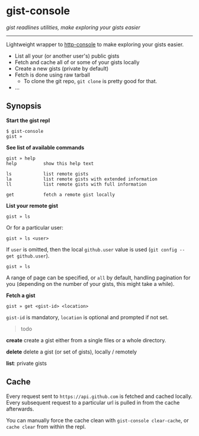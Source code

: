 
# gist-console

*gist readlines utilities, make exploring your gists easier*

---

Lightweight wrapper to
[http-console](https://github.com/cloudhead/http-console) to make
exploring your gists easier.

* List all your (or another user's) public gists
* Fetch and cache all of or some of your gists locally
* Create a new gists (private by default)
* Fetch is done using raw tarball
  * To clone the git repo, `git clone` is pretty good for that.
* ...

## Synopsis

**Start the gist repl**

    $ gist-console
    gist »

**See list of available commands**

    gist » help
    help          show this help text

    ls            list remote gists
    la            list remote gists with extended information
    ll            list remote gists with full information

    get           fetch a remote gist locally


**List your remote gist**

    gist » ls

Or for a particular user:

    gist » ls <user>

If `user` is omitted, then the local `github.user` value is used (`git
config --get github.user`).

    gist » ls

A range of page can be specified, or `all` by default, handling
pagination for you (depending on the number of your gists, this might
take a while).

**Fetch a gist**

    gist » get <gist-id> <location>

`gist-id` is mandatory, `location` is optional and prompted if not set.

> todo

**create** create a gist either from a single files or a whole
directory.

**delete** delete a gist (or set of gists), locally / remotely

**list**: private gists

## Cache

Every request sent to `https://api.github.com` is fetched and cached
locally. Every subsequent request to a particular url is pulled in from
the cache afterwards.

You can manually force the cache clean with `gist-console clear-cache`,
or `cache clear` from within the repl.

